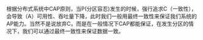 根据分布式系统中CAP原则，当P(分区容忍)发生的时候，强行追求C（一致性），会导致（A）可用性、吞吐量下降，此时我们一般用最终一致性来保证我们系统的AP能力。当然不是说放弃C，而是在一般情况下CAP都能保证，在发生分区的情况下，我们可以通过最终一致性来保证数据一致。
